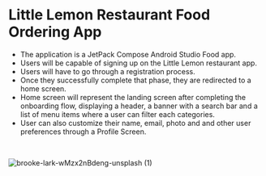 <h1>Little Lemon Restaurant Food Ordering App</h1>

<ul>
	<li>The application is a JetPack Compose Android Studio&nbsp;Food app.</li>
	<li>Users will be capable of signing up on the Little Lemon restaurant app.</li>
	<li>Users will have to go through a registration process.</li>
	<li>Once they successfully complete that phase, they are redirected to a home screen.</li>
	<li>Home screen will represent the landing screen after completing the onboarding flow, displaying a header, a banner with a search bar and a list of menu items where a user can filter each categories.</li>
	<li>User can also customize their name, email, photo and and other user preferences through a Profile Screen.</li>
</ul>

<p>&nbsp;</p>

![brooke-lark-wMzx2nBdeng-unsplash (1)](https://user-images.githubusercontent.com/47652748/230760180-bfb6128f-d578-4a04-81e3-624443c084ab.jpg)
